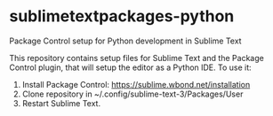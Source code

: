sublimetextpackages-python
==========================

Package Control setup for Python development in Sublime Text

This repository contains setup files for Sublime Text and the Package Control plugin, that will setup the editor 
as a Python IDE. To use it:

  1. Install Package Control: https://sublime.wbond.net/installation
  2. Clone repository in ~/.config/sublime-text-3/Packages/User
  3. Restart Sublime Text.
